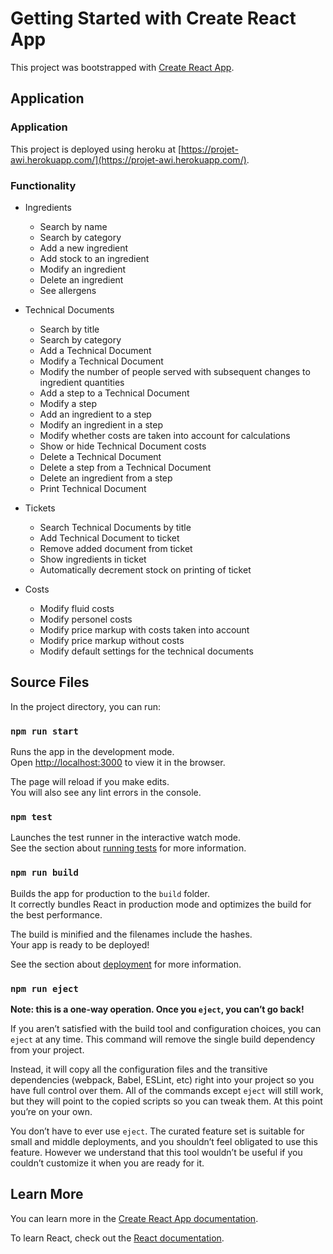 # Getting Started with Create React App

This project was bootstrapped with [Create React App](https://github.com/facebook/create-react-app).

## Application

### Application

This project is deployed using heroku at [https://projet-awi.herokuapp.com/](https://projet-awi.herokuapp.com/).

### Functionality

* Ingredients
  * Search by name
  * Search by category
  * Add a new ingredient
  * Add stock to an ingredient
  * Modify an ingredient
  * Delete an ingredient
  * See allergens

* Technical Documents
  * Search by title
  * Search by category
  * Add a Technical Document
  * Modify a Technical Document
  * Modify the number of people served with subsequent changes to ingredient quantities
  * Add a step to a Technical Document
  * Modify a step
  * Add an ingredient to a step
  * Modify an ingredient in a step
  * Modify whether costs are taken into account for calculations
  * Show or hide Technical Document costs
  * Delete a Technical Document
  * Delete a step from a Technical Document
  * Delete an ingredient from a step
  * Print Technical Document

* Tickets
  * Search Technical Documents by title
  * Add Technical Document to ticket
  * Remove added document from ticket
  * Show ingredients in ticket
  * Automatically decrement stock on printing of ticket

* Costs
  * Modify fluid costs
  * Modify personel costs
  * Modify price markup with costs taken into account
  * Modify price markup without costs
  * Modify default settings for the technical documents

## Source Files

In the project directory, you can run:

### `npm run start`

Runs the app in the development mode.\
Open [http://localhost:3000](http://localhost:3000) to view it in the browser.

The page will reload if you make edits.\
You will also see any lint errors in the console.

### `npm test`

Launches the test runner in the interactive watch mode.\
See the section about [running tests](https://facebook.github.io/create-react-app/docs/running-tests) for more information.

### `npm run build`

Builds the app for production to the `build` folder.\
It correctly bundles React in production mode and optimizes the build for the best performance.

The build is minified and the filenames include the hashes.\
Your app is ready to be deployed!

See the section about [deployment](https://facebook.github.io/create-react-app/docs/deployment) for more information.

### `npm run eject`

**Note: this is a one-way operation. Once you `eject`, you can’t go back!**

If you aren’t satisfied with the build tool and configuration choices, you can `eject` at any time. This command will remove the single build dependency from your project.

Instead, it will copy all the configuration files and the transitive dependencies (webpack, Babel, ESLint, etc) right into your project so you have full control over them. All of the commands except `eject` will still work, but they will point to the copied scripts so you can tweak them. At this point you’re on your own.

You don’t have to ever use `eject`. The curated feature set is suitable for small and middle deployments, and you shouldn’t feel obligated to use this feature. However we understand that this tool wouldn’t be useful if you couldn’t customize it when you are ready for it.

## Learn More

You can learn more in the [Create React App documentation](https://facebook.github.io/create-react-app/docs/getting-started).

To learn React, check out the [React documentation](https://reactjs.org/).
